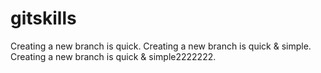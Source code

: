 # gitskills
Creating a new branch is quick.
Creating a new branch is quick & simple.
Creating a new branch is quick & simple2222222.